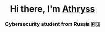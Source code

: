 <h1 align="center">Hi there, I'm <a href="https://daniilshat.ru/" target="_blank">Athryss</a> 
<h3 align="center">Cybersecurity student from Russia 🇷🇺</h3>
